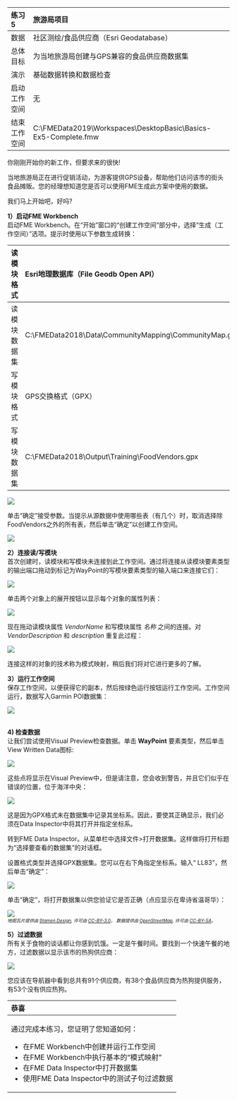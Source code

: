 <!--Exercise Section-->

|  练习5 |  旅游局项目 |
| :--- | :--- |
| 数据 | 社区测绘/食品供应商（Esri Geodatabase） |
| 总体目标 | 为当地旅游局创建与GPS兼容的食品供应商数据集 |
| 演示 | 基础数据转换和数据检查 |
| 启动工作空间 | 无 |
| 结束工作空间 | C:\FMEData2019\Workspaces\DesktopBasic\Basics-Ex5-Complete.fmw |

你刚刚开始你的新工作，但要求来的很快!

当地旅游局正在进行促销活动，为游客提供GPS设备，帮助他们访问该市的街头食品摊贩。您的经理想知道您是否可以使用FME生成此方案中使用的数据。

我们马上开始吧，好吗?

  
**1）启动FME Workbench**  
启动FME Workbench。在“开始”窗口的“创建工作空间”部分中，选择“生成（工作空间）”选项。提示时使用以下参数生成转换：

| 读模块格式 | Esri地理数据库（File Geodb Open API） |
| :--- | :--- |
| 读模块数据集 | C:\FMEData2018\Data\CommunityMapping\CommunityMap.gdb |
| 写模块格式 | GPS交换格式（GPX） |
| 写模块数据集 | C:\FMEData2018\Output\Training\FoodVendors.gpx |

![](./Images/Img1.241.Ex5.GenerateWorkspaceDialog.png)

单击“确定”接受参数。当提示从源数据中使用哪些表（有几个）时，取消选择除FoodVendors之外的所有表，然后单击“确定”以创建工作空间。

![](./Images/Img1.242.Ex5.SelectFTDialog.png)

  
**2）连接读/写模块**  
首次创建时，读模块和写模块未连接到此工作空间。通过将连接从读模块要素类型的输出端口拖动到标记为WayPoint的写模块要素类型的输入端口来连接它们：

![](./Images/Img1.243.Ex5.JoinFeatureTypes.png)

单击两个对象上的展开按钮以显示每个对象的属性列表：

![](./Images/Img1.244.Ex5.ExposeAttributes.png)

现在拖动读模块属性 _VendorName_ 和写模块属性 _名称_ 之间的连接。对 _VendorDescription_ 和 _description_ 重复此过程：

![](./Images/Img1.245.Ex5.JoinAttributes.png)

连接这样的对象的技术称为模式映射，稍后我们将对它进行更多的了解。

  
**3）运行工作空间**  
保存工作空间，以便获得它的副本，然后按绿色运行按钮运行工作空间。工作空间运行，数据写入Garmin POI数据集：

![](./Images/Img1.246.Ex5.LogWindow.png)


<br>**4) 检查数据**
<br>让我们尝试使用Visual Preview检查数据。单击 **WayPoint** 要素类型，然后单击View Written Data图标:

![](./Images/Img1.247.Ex5.ViewWrittenData.png)

这些点将显示在Visual Preview中，但是请注意，您会收到警告，并且它们似乎在错误的位置，位于海洋中央：

![](./Images/Img1.248.Ex5.UnknownCoordinateSystem.png)

这是因为GPX格式未在数据集中记录其坐标系。因此，要使其正确显示，我们必须在Data Inspector中将其打开并指定坐标系。

转到FME Data Inspector。从菜单栏中选择文件>打开数据集。这样做将打开标题为“选择要查看的数据集”的对话框。

设置格式类型并选择GPX数据集。您可以在右下角指定坐标系。输入“ LL83”，然后单击“确定”：

![](./Images/Img1.249.Ex5.DISetCoordSys.png)

单击“确定”，将打开数据集以供您验证它是否正确（点应显示在卑诗省温哥华）：

![](./Images/Img1.250.Ex5.DIResults.png)
<br><span style="font-style:italic;font-size:x-small">地图瓦片提供由 <a href="https://stamen.com">Stamen Design</a>, 许可由 <a href="https://creativecommons.org/licenses/by/3.0">CC-BY-3.0</a>。 数据提供由 <a href="http://openstreetmap.org">OpenStreetMap</a>, 许可由 <a href="http://creativecommons.org/licenses/by-sa/3.0">CC-BY-SA</a>。

**5）过滤数据**  
所有关于食物的谈话都让你感到饥饿。一定是午餐时间。要找到一个快速午餐的地方，过滤数据以显示该市的热狗供应商：

![](./Images/Img1.251.Ex5.FilterHotDogsInDataInspector.png)

您应该在导航器中看到总共有91个供应商，有38个食品供应商为热狗提供服务，有53个没有供应热狗。


<table>
  <thead>
    <tr>
      <th style="text-align:left">恭喜</th>
    </tr>
  </thead>
  <tbody>
    <tr>
      <td style="text-align:left">
        <p>通过完成本练习，您证明了您知道如何：
          <br />
        </p>
        <ul>
          <li>在FME Workbench中创建并运行工作空间</li>
          <li>在FME Workbench中执行基本的“模式映射”</li>
          <li>在FME Data Inspector中打开数据集</li>
          <li>使用FME Data Inspector中的测试子句过滤数据</li>
 </ul>
        </ul>
      </td>
    </tr>
  </tbody>
</table>
